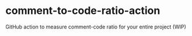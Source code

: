 # comment-to-code-ratio-action
GitHub action to measure comment-code ratio for your entire project (WIP)
